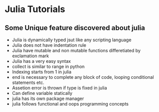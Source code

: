 # Julia Tutorials

## Some Unique feature discovered about julia

- Julia is dynamically typed jsut like any scripting language
- Julia does not have indentation rule
- Julia have mutable and non mutable functions differetiated by exclamation mark
- Julia has a very easy syntax
- collect is similar to range in python
- Indexing starts from 1 in julia
- end is necessary to complete any block of code, looping conditional statements etc.
- Assetion error is thrown if type is fixed in julia
- Can define variable statically
- julia has its own package manager
- julia follows functional and oops programming concepts


